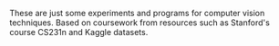 These are just some experiments and programs for computer vision techniques. Based on coursework from resources such as Stanford's course CS231n and Kaggle datasets.
